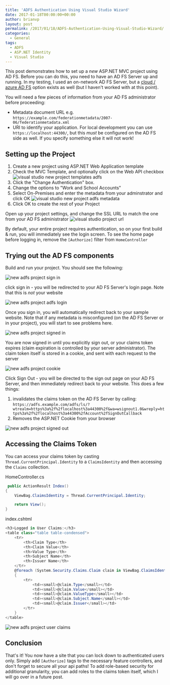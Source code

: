 ```yaml
---
title: 'ADFS Authentication Using Visual Studio Wizard'
date: 2017-01-18T00:00:00+00:00
author: brianvp
layout: post
permalink: /2017/01/18/ADFS-Authentication-Using-Visual-Studio-Wizard/
categories:
  - General
tags:
  - ADFS
  - ASP.NET Identity
  - Visual Studio
---
```


This post demonstrates how to set up a *new* ASP.NET MVC project using AD FS. Before you can do this, you need to have an AD FS Server up and running.  In my testing, I used an on-network AD FS Server, but a [cloud / azure AD FS](https://docs.microsoft.com/en-us/azure/active-directory/connect/active-directory-aadconnect-azure-adfs) option exists as well (but I haven't worked with at this point).

You will need a few pieces of information from your AD FS administrator before proceeding:

- Metadata document URL e.g. `https://example.com/federationmetadata/2007-06/federationmetadata.xml`
- URI to identify your application.  For local development you can use `https://localhost:44300/`, but this *must* be configured on the AD FS side as well.  If you specify something else it will not work!

## Setting up the Project

1. Create a new project using ASP.NET Web Application template
2. Check the MVC Template, and optionally click on the Web API checkbox
![visual studio new project templates adfs](/assets/visual_studio_new_project_templates_adfs.png)
3. Click the "Change Authentication" box. 
4. Change the options to "Work and School Accounts"
5. Select On-Premises and enter the metadata from your adminstrator and click OK
![visual studio new project adfs metadata](/assets/visual_studio_new_project_adfs_metadata.png)
6. Click OK to create the rest of your Project

Open up your project settings, and change the SSL URL to match the one from your AD FS administrator
![visual studio project url](/assets/visual_studio_project_url.png)

By default, your entire project requires authentication, so on your first build & run, you will immediately see the login screen.  To see the home page before logging in, remove the `[Authorize]` filter from `HomeController`

## Trying out the AD FS components

Build and run your project. You should see the following:

![new adfs project sign in](/assets/new_adfs_project_sign_in.png)

click sign in - you will be redirected to your AD FS Server's login page.  Note that this is *not* your website

![new adfs project adfs login](/assets/new_adfs_project_adfs_login.png)

Once you sign in, you will automatically redirect back to your sample website. Note that if any metadata is misconfigured (on the AD FS Server or in your project), you will start to see problems here. 

![new adfs project signed in](/assets/new_adfs_project_signed_in.png)

You are now signed in until you explicitly sign out, or your claims token expires (claim expiration is controlled by your server administrator). The claim token itself is stored in a cookie, and sent with each request to the server

![new adfs project cookie](/assets/new_adfs_project_cookie.png) 

Click Sign Out - you will be directed to the sign out page on your AD FS Server, and then immediately redirect back to your website.  This does a few things:

1. invalidates the claims token on the AD FS Server by calling: `https://adfs.example.com/adfs/ls/?wtrealm=https%3a%2f%2flocalhost%3a44300%2f&wa=wsignout1.0&wreply=https%3a%2f%2flocalhost%3a44300%2fAccount%2fSignOutCallback`
2. Removes the ASP.NET Cookie from your browser

![new adfs project signed out](/assets/new_adfs_project_signed_out.png)

## Accessing the Claims Token

You can access your claims token by casting `Thread.CurrentPrincipal.Identity` to a `ClaimsIdentity` and then accessing the `Claims` collection.

HomeController.cs

```csharp
 public ActionResult Index()
{
    ViewBag.ClaimsIdentity = Thread.CurrentPrincipal.Identity;

    return View();
}
```

index.cshtml

```csharp
<h3>Logged in User Claims:</h3>
<table class="table table-condensed">
    <tr>
        <th>Claim Type</th>
        <th>Claim Value</th>
        <th>Value Type</th>
        <th>Subject Name</th>
        <th>Issuer Name</th>
    </tr>
    @foreach (System.Security.Claims.Claim claim in ViewBag.ClaimsIdentity.Claims)
    {
        <tr>
            <td><small>@claim.Type</small></td>
            <td><small>@claim.Value</small></td>
            <td><small>@claim.ValueType</small></td>
            <td><small>@claim.Subject.Name</small></td>
            <td><small>@claim.Issuer</small></td>
        </tr>
    }
</table>
```

![new adfs project user claims](/assets/new_adfs_project_user_claims.png)

## Conclusion

That's it! You now have a site that you can lock down to authenticated users only. Simply add `[Authorize]` tags to the necessary feature controllers, and don't forget to secure all your api paths! To add role-based security for additional granularity, you can add roles to the claims token itself, which I will go over in a future post.